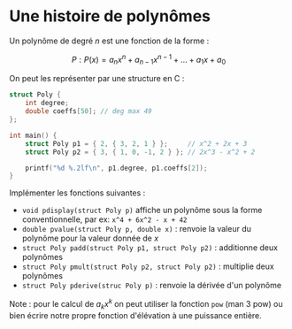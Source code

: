 # Une histoire de polynômes

Un polynôme de degré _n_ est une fonction de la forme :

$$
P:P(x) = a_n x^n + a_{n-1} x^{n-1} + ... + a_1 x + a_0
$$

On peut les représenter par une structure en C :

~~~~C 
struct Poly {
    int degree;
    double coeffs[50]; // deg max 49
};

int main() {
    struct Poly p1 = { 2, { 3, 2, 1 } };     // x^2 + 2x + 3
    struct Poly p2 = { 3, { 1, 0, -1, 2 } }; // 2x^3 - x^2 + 2

    printf("%d %.2lf\n", p1.degree, p1.coeffs[2]);
}
~~~~

Implémenter les fonctions suivantes :

- `void pdisplay(struct Poly p)` affiche un polynôme sous la
 forme conventionnelle, par ex: `x^4 + 6x^2 - x + 42` 
- `double pvalue(struct Poly p, double x)` : renvoie la valeur
 du polynôme pour la valeur donnée de _x_
- `struct Poly padd(struct Poly p1, struct Poly p2)` : additionne
 deux polynômes
- `struct Poly pmult(struct Poly p2, struct Poly p2)` : multiplie
 deux polynômes
- `struct Poly pderive(struc Poly p)` : renvoie la dérivée d'un
 polynôme

Note : pour le calcul de $`a_k x^k`$ on peut utiliser la fonction
`pow` (man 3 pow) ou bien écrire notre propre fonction d'élévation
à une puissance entière.
